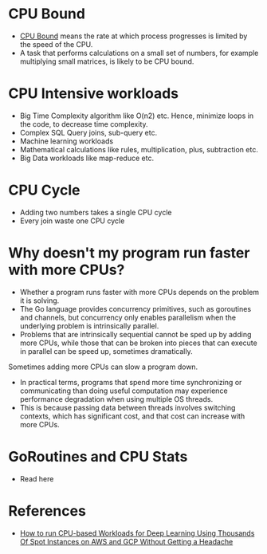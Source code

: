 # CPU Bound
- [CPU Bound](https://stackoverflow.com/questions/868568/what-do-the-terms-cpu-bound-and-i-o-bound-mean) means the rate at which process progresses is limited by the speed of the CPU. 
- A task that performs calculations on a small set of numbers, for example multiplying small matrices, is likely to be CPU bound.

# CPU Intensive workloads
- Big Time Complexity algorithm like O(n2) etc. Hence, minimize loops in the code, to decrease time complexity.
- Complex SQL Query joins, sub-query etc.
- Machine learning workloads
- Mathematical calculations like rules, multiplication, plus, subtraction etc.
- Big Data workloads like map-reduce etc.

# CPU Cycle
- Adding two numbers takes a single CPU cycle
- Every join waste one CPU cycle

# Why doesn't my program run faster with more CPUs?
- Whether a program runs faster with more CPUs depends on the problem it is solving.
- The Go language provides concurrency primitives, such as goroutines and channels, but concurrency only enables parallelism when the underlying problem is intrinsically parallel.
- Problems that are intrinsically sequential cannot be sped up by adding more CPUs, while those that can be broken into pieces that can execute in parallel can be speed up, sometimes dramatically.

Sometimes adding more CPUs can slow a program down.
- In practical terms, programs that spend more time synchronizing or communicating than doing useful computation may experience performance degradation when using multiple OS threads.
- This is because passing data between threads involves switching contexts, which has significant cost, and that cost can increase with more CPUs.

# GoRoutines and CPU Stats
- Read here

# References
- [How to run CPU-based Workloads for Deep Learning Using Thousands Of Spot Instances on AWS and GCP Without Getting a Headache](https://towardsdatascience.com/how-to-run-cpu-intensive-workloads-for-deep-learning-with-thousands-of-spot-instances-on-aws-and-85ce9d452f10)